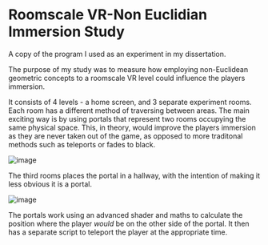 # Roomscale VR-Non Euclidian Immersion Study

A copy of the program I used as an experiment in my dissertation.

The purpose of my study was to measure how employing non-Euclidean geometric concepts to a roomscale VR level could influence the players immersion.

It consists of 4 levels - a home screen, and 3 separate experiment rooms. Each room has a different method of traversing between areas. The main exciting way is by using portals that represent two rooms occupying the same physical space. This, in theory, would improve the players immersion as they are never taken out of the game, as opposed to more traditonal methods such as teleports or fades to black.

![image](https://github.com/DanielJ-OBrien/VRDisseration/assets/99108127/e54487c4-8d42-488a-86c0-976195bb86aa)

The third rooms places the portal in a hallway, with the intention of making it less obvious it is a portal.

![image](https://github.com/DanielJ-OBrien/VRDisseration/assets/99108127/c569c1d1-f9e3-4170-ad90-c2de5d7d3071)

The portals work using an advanced shader and maths to calculate the position where the player *would* be on the other side of the portal. It then has a separate script to teleport the player at the appropriate time.
